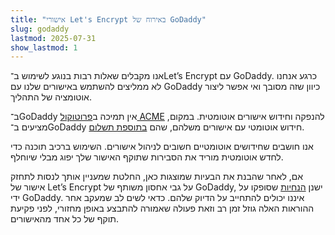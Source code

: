 ```yaml
---
title: "אישורי Let's Encrypt באירוח של GoDaddy"
slug: godaddy
lastmod: 2025-07-31
show_lastmod: 1
---
```


אנו מקבלים שאלות רבות בנוגע לשימוש ב־Let’s Encrypt עם GoDaddy. כרגע אנחנו לא ממליצים להשתמש באישורים שלנו עם GoDaddy כיוון שזה מסובך ואי אפשר ליצור אוטומציה של התהליך.

ב־GoDaddy אין תמיכה ב[פרוטוקול ACME](https://tools.ietf.org/html/rfc8555) להנפקה וחידוש אישורים אוטומטית. במקום, מציעים ב־GoDaddy חידוש אוטומטי עם אישורים משלהם, שהם [בתוספת תשלום](https://www.godaddy.com/web-security/ssl-certificate).

אנו חושבים שחידושים אוטומטיים חשובים לניהול אישורים. השימוש ברכיב תוכנה כדי לחדש אוטומטית מוריד את הסבירות שתוקף האישור שלך יפוג מבלי שיוחלף.

אם, לאחר שהבנת את הבעיות שמוצגות כאן, החלטת שמעניין אותך לנסות לתחזק אישור של Let’s Encrypt על גבי אחסון משותף של GoDaddy, ישנן [הנחיות](https://www.godaddy.com/help/install-a-lets-encrypt-certificate-on-your-cpanel-hosting-account-28023) שסופקו על ידי GoDaddy. איננו יכולים להתחייב על הדיוק שלהם. כדאי לשים לב שמעקב אחר ההוראות האלה גוזל זמן רב וזאת פעולה שאמורה להתבצע באופן מחזורי, לפני פקיעת תוקף של כל אחד מהאישורים.
